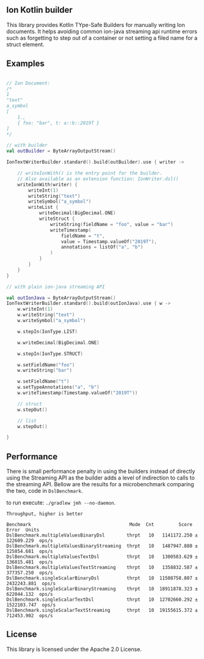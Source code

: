 ## Ion Kotlin builder

This library provides Kotlin TYpe-Safe Builders for manually writing
Ion documents. It helps avoiding common ion-java streaming api runtime
errors such as forgetting to step out of a container or not setting
a filed name for a struct element.

## Examples

```kotlin

// Ion Document:
/*
1
"text"
a_symbol
[
    1.,
    { foo: "bar", t: a::b::2019T }
]
*/

// with builder
val outBuilder = ByteArrayOutputStream()

IonTextWriterBuilder.standard().build(outBuilder).use { writer ->

    // writeIonWith() is the entry point for the builder.
    // Also available as an extension function: IonWriter.dsl()
    writeIonWith(writer) {
        writeInt(1)
        writeString("text")
        writeSymbol("a_symbol")
        writeList {
            writeDecimal(BigDecimal.ONE)
            writeStruct {
                writeString(fieldName = "foo", value = "bar")
                writeTimestamp(
                    fieldName = "t",
                    value = Timestamp.valueOf("2019T"),
                    annotations = listOf("a", "b")
                )
            }
        }
    }
}

// with plain ion-java streaming API

val outIonJava = ByteArrayOutputStream()
IonTextWriterBuilder.standard().build(outIonJava).use { w ->
    w.writeInt(1)
    w.writeString("text")
    w.writeSymbol("a_symbol")

    w.stepIn(IonType.LIST)

    w.writeDecimal(BigDecimal.ONE)

    w.stepIn(IonType.STRUCT)

    w.setFieldName("foo")
    w.writeString("bar")

    w.setFieldName("t")
    w.setTypeAnnotations("a", "b")
    w.writeTimestamp(Timestamp.valueOf("2019T"))

    // struct
    w.stepOut()

    // list
    w.stepOut()

}
```

## Performance

There is small performance penalty in using the builders instead of directly
using the Streaming API as the builder adds a level of indirection to calls to
the streaming API. Bellow are the results for a microbenchmark comparing
the two, code in `DslBenchmark`.

to run execute: `./gradlew jmh --no-daemon`.

```
Throughput, higher is better

Benchmark                                    Mode  Cnt         Score         Error  Units
DslBenchmark.multipleValuesBinaryDsl        thrpt   10   1141172.250 ±  122609.229  ops/s
DslBenchmark.multipleValuesBinaryStreaming  thrpt   10   1487947.880 ±  125854.681  ops/s
DslBenchmark.multipleValuesTextDsl          thrpt   10   1300583.629 ±  136815.481  ops/s
DslBenchmark.multipleValuesTextStreaming    thrpt   10   1358832.587 ±  377357.250  ops/s
DslBenchmark.singleScalarBinaryDsl          thrpt   10  11508758.807 ± 2432243.881  ops/s
DslBenchmark.singleScalarBinaryStreaming    thrpt   10  18911878.323 ±  622044.132  ops/s
DslBenchmark.singleScalarTextDsl            thrpt   10  12702660.292 ± 1522103.747  ops/s
DslBenchmark.singleScalarTextStreaming      thrpt   10  19155615.372 ±  712453.902  ops/s
```

## License

This library is licensed under the Apache 2.0 License. 
